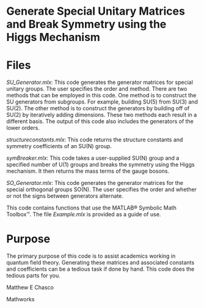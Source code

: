 # Generate Special Unitary Matrices and Break Symmetry using the Higgs Mechanism

# Files
*SU_Generator.mlx*:
This code generates the generator matrices for special unitary groups. The user specifies the order and method.
There are two methods that can be employed in this code. One method is to construct the SU generators from subgroups. For example, building SU(5) from SU(3) and SU(2). The other method is to construct the generators by building off of SU(2) by iteratively adding dimensions. These two methods each result in a different basis. The output of this code also includes the generators of the lower orders.

*structureconstants.mlx*:
This code returns the structure constants and symmetry coefficients of an SU(N) group.

*symBreaker.mlx*:
This code takes a user-supplied SU(N) group and a specified number of U(1) groups and breaks the symmetry using the Higgs mechanism. It then returns the mass terms of the gauge bosons.

*SO_Generator.mlx*:
This code generates the generator matrices for the special orthogonal groups SO(N). The user specifies the order and whether or not the signs between generators alternate.

This code contains functions that use the MATLAB® Symbolic Math Toolbox™.
The file *Example.mlx* is provided as a guide of use.

# Purpose
The primary purpose of this code is to assist academics working in quantum field theory. Generating these matrices and associated constants and coefficients can be a tedious task if done by hand. This code does the tedious parts for you.

Matthew E Chasco

Mathworks
